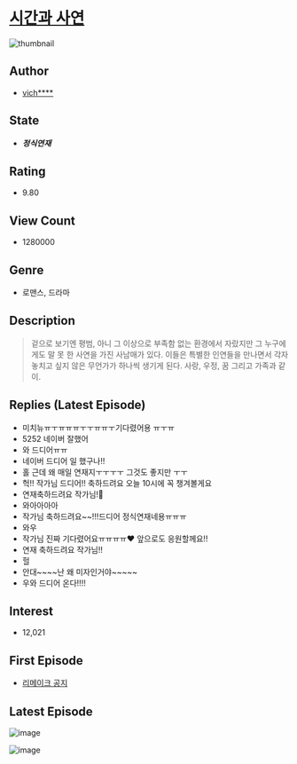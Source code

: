# [시간과 사연](https://comic.naver.com/bestChallenge/list?titleId=745316)
![thumbnail](https://image-comic.pstatic.net/user_contents_data/challenge_comic/2020/12/23/333222/thumbnail_202x1643c055883_6687_4422_aded_e91964c4d8e4_00002443.JPEG)

## Author
- [vich****](https://comic.naver.com/artistTitle?id=333222)

## State
- ***정식연재***

## Rating
- 9.80

## View Count
- 1280000

## Genre
- 로맨스, 드라마

## Description
> 겉으로 보기엔 평범, 아니 그 이상으로 부족함 없는 환경에서 자랐지만 그 누구에게도 말 못 한 사연을 가진 사남매가 있다. 이들은 특별한 인연들을 만나면서 각자 놓치고 싶지 않은 무언가가 하나씩 생기게 된다. 사랑, 우정, 꿈 그리고 가족과 같이.

## Replies (Latest Episode)
- 미치뉴ㅠㅜㅠㅠㅠㅜㅜㅠㅠㅜ기다렸어용 ㅠㅜㅠ
- 5252 네이버 잘했어
- 와 드디어ㅠㅠ
- 네이버 드디어 일 했구나!!
- 홀 근데 왜 매일 연재지ㅜㅜㅜㅜ 그것도 좋지만 ㅜㅜ
- 헉!! 작가님 드디어!! 축하드려요 오늘 10시에 꼭 챙겨볼게요
- 연재축하드려요 작가님!🥰
- 와아아아아
- 작가님 축하드려요~~!!!드디어 정식연재네용ㅠㅠㅠ
- 와우
- 작가님 진짜 기다렸어요ㅠㅠㅠㅠ❤️ 앞으로도 응원할께요!!
- 연재 축하드려요 작가님!!
- 헐
- 안대~~~~난 왜 미자인거야~~~~~
- 우와 드디어 온다!!!!

## Interest
- 12,021

## First Episode
- [리메이크 공지](https://comic.naver.com/bestChallenge/detail?titleId=745316&no=15)

## Latest Episode
![image](https://image-comic.pstatic.net/user_contents_data/challenge_comic/2022/01/30/333222/upload_7075497384517722469.jpeg)

![image](https://image-comic.pstatic.net/user_contents_data/challenge_comic/2022/01/30/333222/upload_3990529436366942513.jpeg)
